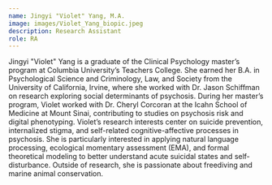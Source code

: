 ```yaml
---
name: Jingyi "Violet" Yang, M.A.
image: images/Violet_Yang_biopic.jpeg
description: Research Assistant
role: RA
---
```


Jingyi "Violet" Yang is a graduate of the Clinical Psychology master’s program at Columbia University’s Teachers College. She earned her B.A. in Psychological Science and Criminology, Law, and Society from the University of California, Irvine, where she worked with Dr. Jason Schiffman on research exploring social determinants of psychosis. During her master’s program, Violet worked with Dr. Cheryl Corcoran at the Icahn School of Medicine at Mount Sinai, contributing to studies on psychosis risk and digital phenotyping. Violet’s research interests center on suicide prevention, internalized stigma, and self-related cognitive-affective processes in psychosis. She is particularly interested in applying natural language processing, ecological momentary assessment (EMA), and formal theoretical modeling to better understand acute suicidal states and self-disturbance. Outside of research, she is passionate about freediving and marine animal conservation.
